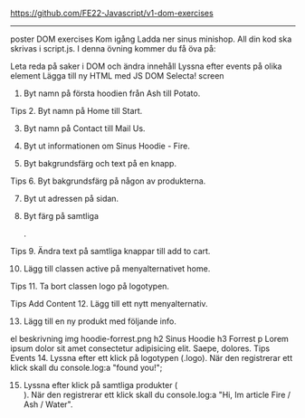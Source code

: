 https://github.com/FE22-Javascript/v1-dom-exercises



_________________________________________________
poster
DOM exercises
Kom igång
Ladda ner sinus minishop. All din kod ska skrivas i script.js. I denna övning kommer du få öva på:

Leta reda på saker i DOM och ändra innehåll
Lyssna efter events på olika element
Lägga till ny HTML med JS
DOM Selecta!
screen

1. Byt namn på första hoodien från Ash till Potato.

Tips
2. Byt namn på Home till Start.

3. Byt namn på Contact till Mail Us.

4. Byt ut informationen om Sinus Hoodie - Fire.

5. Byt bakgrundsfärg och text på en knapp.

Tips
6. Byt bakgrundsfärg på någon av produkterna.

7. Byt ut adressen på sidan.

8. Byt färg på samtliga <p>.

Tips
9. Ändra text på samtliga knappar till add to cart.

10. Lägg till classen active på menyalternativet home.

Tips
11. Ta bort classen logo på logotypen.

Tips
Add Content
12. Lägg till ett nytt menyalternativ.

13. Lägg till en ny produkt med följande info.

el	beskrivning
img	hoodie-forrest.png
h2	Sinus Hoodie
h3	Forrest
p	Lorem ipsum dolor sit amet consectetur adipisicing elit. Saepe, dolores.
Tips
Events
14. Lyssna efter ett klick på logotypen (.logo). När den registrerar ett klick skall du console.log:a "found you!";

15. Lyssna efter klick på samtliga produkter ( <article>). När den registrerar ett klick skall du console.log:a "Hi, Im article Fire / Ash / Water".